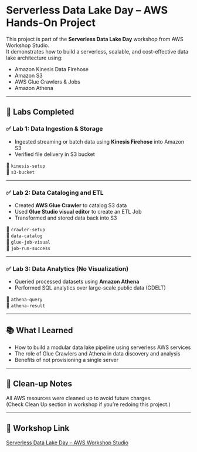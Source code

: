 # Serverless Data Lake Day – AWS Hands-On Project

This project is part of the **Serverless Data Lake Day** workshop from AWS Workshop Studio.  
It demonstrates how to build a serverless, scalable, and cost-effective data lake architecture using:

- Amazon Kinesis Data Firehose
- Amazon S3
- AWS Glue Crawlers & Jobs
- Amazon Athena  

---

## 🧪 Labs Completed

### ✅ Lab 1: Data Ingestion & Storage
- Ingested streaming or batch data using **Kinesis Firehose** into Amazon S3
- Verified file delivery in S3 bucket

📸 `kinesis-setup`  
📸 `s3-bucket`

---

### ✅ Lab 2: Data Cataloging and ETL
- Created **AWS Glue Crawler** to catalog S3 data
- Used **Glue Studio visual editor** to create an ETL Job
- Transformed and stored data back into S3

📸 `crawler-setup`  
📸 `data-catalog`  
📸 `glue-job-visual`  
📸 `job-run-success`

---

### ✅ Lab 3: Data Analytics (No Visualization)
- Queried processed datasets using **Amazon Athena**
- Performed SQL analytics over large-scale public data (GDELT)

📸 `athena-query`  
📸 `athena-result`

---

## 📚 What I Learned
- How to build a modular data lake pipeline using serverless AWS services
- The role of Glue Crawlers and Athena in data discovery and analysis
- Benefits of not provisioning a single server

---

## 🧼 Clean-up Notes
All AWS resources were cleaned up to avoid future charges.  
(Check Clean Up section in workshop if you’re redoing this project.)

---

## 🔗 Workshop Link
[Serverless Data Lake Day – AWS Workshop Studio](https://catalog.us-east-1.prod.workshops.aws/workshops/ea7ddf16-5e0a-4ec7-b54e-5cadf3028b78/en-US)
